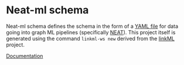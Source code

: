 # Neat-ml schema

Neat-ml schema defines the schema in the form of a [YAML file](https://github.com/Knowledge-Graph-Hub/neat-ml-schema/blob/main/neat_ml_schema/src/neat_ml_schema/schema/neat-ml-schema.yaml) for data going into graph ML pipelines (specifically [NEAT](https://github.com/Knowledge-Graph-Hub/neat-ml)). This project itself is generated using the command `linkml-ws new` derived from the [linkML](https://github.com/linkml/linkml) project.

[Documentation](https://knowledge-graph-hub.github.io/neat-ml-schema/)
